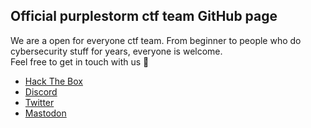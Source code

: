 ## Official purplestorm ctf team GitHub page

We are a open for everyone ctf team. From beginner to people who do cybersecurity stuff for years, everyone is welcome.<br/>
Feel free to get in touch with us 🐙

* [Hack The Box](https://app.hackthebox.com/public/teams/overview/2944)<br/>
* [Discord](https://discord.gg/JbGr5gA3KY)<br/>
* [Twitter](https://twitter.com/purplestormctf)<br/>
* [Mastodon](https://defcon.social/@purplestormctf)
